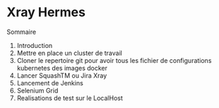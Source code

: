 # Xray Hermes

Sommaire

1) Introduction
2) Mettre en place un cluster de travail
3) Cloner le repertoire git pour avoir tous les fichier de configurations kubernetes des images docker 
4) Lancer SquashTM ou Jira Xray
5) Lancement de Jenkins
6) Selenium Grid
7) Realisations de test sur le LocalHost

